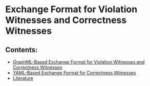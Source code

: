 # Exchange Format for Violation Witnesses and Correctness Witnesses

## Contents:
* [GraphML-Based Exchange Format for Violation Witnesses and Correctness Witnesses](README-GraphML.md)
* [YAML-Based Exchange Format for Correctness Witnesses](README-YAML.md)
* [Literature](README-Literature.md)

